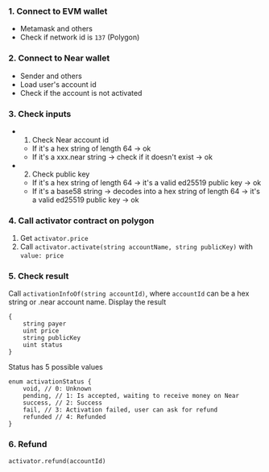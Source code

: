 ### 1. Connect to EVM wallet
- Metamask and others
- Check if network id is `137` (Polygon)
### 2. Connect to Near wallet
- Sender and others
- Load user's account id
- Check if the account is not activated
### 3. Check inputs
- 1. Check Near account id
  - If it's a hex string of length 64 -> ok
  - If it's a xxx.near string -> check if it doesn't exist -> ok
- 2. Check public key
  - If it's a hex string of length 64 -> it's a valid ed25519 public key -> ok
  - If it's a base58 string -> decodes into a hex string of length 64 -> it's a valid ed25519 public key -> ok
### 4. Call activator contract on polygon
1. Get `activator.price`
2. Call `activator.activate(string accountName, string publicKey)` with `value: price`
### 5. Check result
Call `activationInfoOf(string accountId)`, where `accountId` can be a hex string or .near account name.
Display the result
```
{
    string payer
    uint price
    string publicKey
    uint status
}
```
Status has 5 possible values
```
enum activationStatus {
    void, // 0: Unknown
    pending, // 1: Is accepted, waiting to receive money on Near
    success, // 2: Success
    fail, // 3: Activation failed, user can ask for refund
    refunded // 4: Refunded
}
```
### 6. Refund
`activator.refund(accountId)`